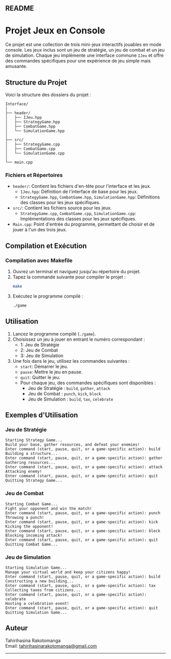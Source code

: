 ## README

# Projet Jeux en Console

Ce projet est une collection de trois mini-jeux interactifs jouables en mode console. Les jeux inclus sont un jeu de stratégie, un jeu de combat et un jeu de simulation. Chaque jeu implémente une interface commune `IJeu` et offre des commandes spécifiques pour une expérience de jeu simple mais amusante.

## Structure du Projet

Voici la structure des dossiers du projet :

```
Interface/
│
├── header/
│   ├── IJeu.hpp
│   ├── StrategyGame.hpp
│   ├── CombatGame.hpp
│   └── SimulationGame.hpp
│
├── src/
│   ├── StrategyGame.cpp
│   ├── CombatGame.cpp
│   └── SimulationGame.cpp
│
└── main.cpp
```

### Fichiers et Répertoires

- `header/`: Contient les fichiers d'en-tête pour l'interface et les jeux.
  - `IJeu.hpp`: Définition de l'interface de base pour les jeux.
  - `StrategyGame.hpp`, `CombatGame.hpp`, `SimulationGame.hpp`: Définitions des classes pour les jeux spécifiques.
- `src/`: Contient les fichiers source pour les jeux.
  - `StrategyGame.cpp`, `CombatGame.cpp`, `SimulationGame.cpp`: Implémentations des classes pour les jeux spécifiques.
- `Main.cpp`: Point d'entrée du programme, permettant de choisir et de jouer à l'un des trois jeux.

## Compilation et Exécution

### Compilation avec Makefile

1. Ouvrez un terminal et naviguez jusqu'au répertoire du projet.
2. Tapez la commande suivante pour compiler le projet :
   ```sh
   make
   ```
3. Exécutez le programme compilé :
   ```sh
   ./game
   ```

## Utilisation

1. Lancez le programme compilé (`./game`).
2. Choisissez un jeu à jouer en entrant le numéro correspondant :
   - 1: Jeu de Stratégie
   - 2: Jeu de Combat
   - 3: Jeu de Simulation
3. Une fois dans le jeu, utilisez les commandes suivantes :
   - `start`: Démarrer le jeu.
   - `pause`: Mettre le jeu en pause.
   - `quit`: Quitter le jeu.
   - Pour chaque jeu, des commandes spécifiques sont disponibles :
     - Jeu de Stratégie : `build`, `gather`, `attack`
     - Jeu de Combat : `punch`, `kick`, `block`
     - Jeu de Simulation : `build`, `tax`, `celebrate`

## Exemples d'Utilisation

### Jeu de Stratégie

```
Starting Strategy Game...
Build your base, gather resources, and defeat your enemies!
Enter command (start, pause, quit, or a game-specific action): build
Building a structure...
Enter command (start, pause, quit, or a game-specific action): gather
Gathering resources...
Enter command (start, pause, quit, or a game-specific action): attack
Attacking enemy!
Enter command (start, pause, quit, or a game-specific action): quit
Quitting Strategy Game...
```

### Jeu de Combat

```
Starting Combat Game...
Fight your opponent and win the match!
Enter command (start, pause, quit, or a game-specific action): punch
Throwing a punch!
Enter command (start, pause, quit, or a game-specific action): kick
Kicking the opponent!
Enter command (start, pause, quit, or a game-specific action): block
Blocking incoming attack!
Enter command (start, pause, quit, or a game-specific action): quit
Quitting Combat Game...
```

### Jeu de Simulation

```
Starting Simulation Game...
Manage your virtual world and keep your citizens happy!
Enter command (start, pause, quit, or a game-specific action): build
Constructing a new building...
Enter command (start, pause, quit, or a game-specific action): tax
Collecting taxes from citizens...
Enter command (start, pause, quit, or a game-specific action): celebrate
Hosting a celebration event!
Enter command (start, pause, quit, or a game-specific action): quit
Quitting Simulation Game...
```

## Auteur

Tahirihasina Rakotomanga  
Email: tahirihasinarakotomanga@gmail.com


---
